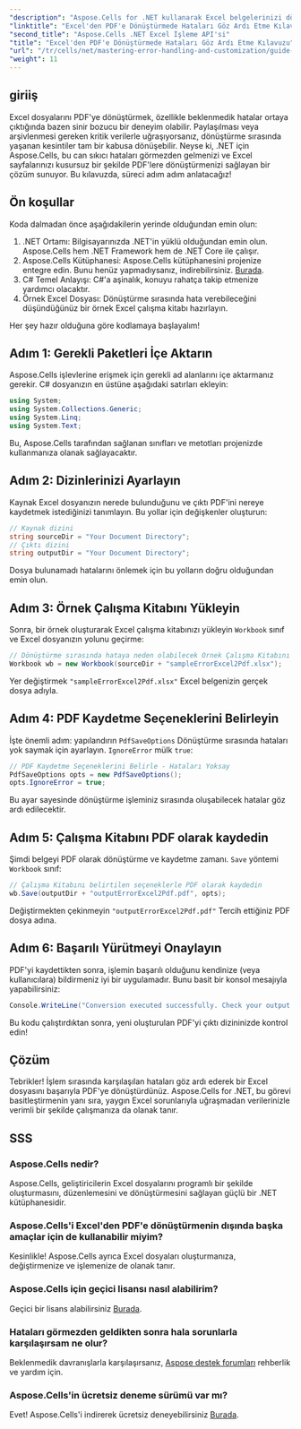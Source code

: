```yaml
---
"description": "Aspose.Cells for .NET kullanarak Excel belgelerinizi dönüştürme işlemi sırasında oluşabilecek hataları atlayarak sorunsuz bir şekilde PDF'ye nasıl dönüştürebileceğinizi keşfedin. Bu adım adım kılavuz, anlaşılır talimatlar ve temel kod parçacıkları sunar."
"linktitle": "Excel'den PDF'e Dönüştürmede Hataları Göz Ardı Etme Kılavuzu"
"second_title": "Aspose.Cells .NET Excel İşleme API'si"
"title": "Excel'den PDF'e Dönüştürmede Hataları Göz Ardı Etme Kılavuzu"
"url": "/tr/cells/net/mastering-error-handling-and-customization/guide-ignore-errors-in-excel/"
"weight": 11
---
```


## giriiş

Excel dosyalarını PDF'ye dönüştürmek, özellikle beklenmedik hatalar ortaya çıktığında bazen sinir bozucu bir deneyim olabilir. Paylaşılması veya arşivlenmesi gereken kritik verilerle uğraşıyorsanız, dönüştürme sırasında yaşanan kesintiler tam bir kabusa dönüşebilir. Neyse ki, .NET için Aspose.Cells, bu can sıkıcı hataları görmezden gelmenizi ve Excel sayfalarınızı kusursuz bir şekilde PDF'lere dönüştürmenizi sağlayan bir çözüm sunuyor. Bu kılavuzda, süreci adım adım anlatacağız!

## Ön koşullar

Koda dalmadan önce aşağıdakilerin yerinde olduğundan emin olun:

1. .NET Ortamı: Bilgisayarınızda .NET'in yüklü olduğundan emin olun. Aspose.Cells hem .NET Framework hem de .NET Core ile çalışır.
2. Aspose.Cells Kütüphanesi: Aspose.Cells kütüphanesini projenize entegre edin. Bunu henüz yapmadıysanız, indirebilirsiniz. [Burada](https://releases.aspose.com/cells/net/).
3. C# Temel Anlayışı: C#'a aşinalık, konuyu rahatça takip etmenize yardımcı olacaktır.
4. Örnek Excel Dosyası: Dönüştürme sırasında hata verebileceğini düşündüğünüz bir örnek Excel çalışma kitabı hazırlayın.

Her şey hazır olduğuna göre kodlamaya başlayalım!

## Adım 1: Gerekli Paketleri İçe Aktarın

Aspose.Cells işlevlerine erişmek için gerekli ad alanlarını içe aktarmanız gerekir. C# dosyanızın en üstüne aşağıdaki satırları ekleyin:

```csharp
using System;
using System.Collections.Generic;
using System.Linq;
using System.Text;
```

Bu, Aspose.Cells tarafından sağlanan sınıfları ve metotları projenizde kullanmanıza olanak sağlayacaktır.

## Adım 2: Dizinlerinizi Ayarlayın

Kaynak Excel dosyanızın nerede bulunduğunu ve çıktı PDF'ini nereye kaydetmek istediğinizi tanımlayın. Bu yollar için değişkenler oluşturun:

```csharp
// Kaynak dizini
string sourceDir = "Your Document Directory";
// Çıktı dizini
string outputDir = "Your Document Directory";
```

Dosya bulunamadı hatalarını önlemek için bu yolların doğru olduğundan emin olun.

## Adım 3: Örnek Çalışma Kitabını Yükleyin

Sonra, bir örnek oluşturarak Excel çalışma kitabınızı yükleyin `Workbook` sınıf ve Excel dosyanızın yolunu geçirme:

```csharp
// Dönüştürme sırasında hataya neden olabilecek Örnek Çalışma Kitabını yükleyin
Workbook wb = new Workbook(sourceDir + "sampleErrorExcel2Pdf.xlsx");
```

Yer değiştirmek `"sampleErrorExcel2Pdf.xlsx"` Excel belgenizin gerçek dosya adıyla.

## Adım 4: PDF Kaydetme Seçeneklerini Belirleyin

İşte önemli adım: yapılandırın `PdfSaveOptions` Dönüştürme sırasında hataları yok saymak için ayarlayın. `IgnoreError` mülk `true`:

```csharp
// PDF Kaydetme Seçeneklerini Belirle - Hataları Yoksay
PdfSaveOptions opts = new PdfSaveOptions();
opts.IgnoreError = true;
```

Bu ayar sayesinde dönüştürme işleminiz sırasında oluşabilecek hatalar göz ardı edilecektir.

## Adım 5: Çalışma Kitabını PDF olarak kaydedin

Şimdi belgeyi PDF olarak dönüştürme ve kaydetme zamanı. `Save` yöntemi `Workbook` sınıf:

```csharp
// Çalışma Kitabını belirtilen seçeneklerle PDF olarak kaydedin
wb.Save(outputDir + "outputErrorExcel2Pdf.pdf", opts);
```

Değiştirmekten çekinmeyin `"outputErrorExcel2Pdf.pdf"` Tercih ettiğiniz PDF dosya adına.

## Adım 6: Başarılı Yürütmeyi Onaylayın

PDF'yi kaydettikten sonra, işlemin başarılı olduğunu kendinize (veya kullanıcılara) bildirmeniz iyi bir uygulamadır. Bunu basit bir konsol mesajıyla yapabilirsiniz:

```csharp
Console.WriteLine("Conversion executed successfully. Check your output directory for the PDF.");
```

Bu kodu çalıştırdıktan sonra, yeni oluşturulan PDF'yi çıktı dizininizde kontrol edin!

## Çözüm

Tebrikler! İşlem sırasında karşılaşılan hataları göz ardı ederek bir Excel dosyasını başarıyla PDF'ye dönüştürdünüz. Aspose.Cells for .NET, bu görevi basitleştirmenin yanı sıra, yaygın Excel sorunlarıyla uğraşmadan verilerinizle verimli bir şekilde çalışmanıza da olanak tanır.

## SSS

### Aspose.Cells nedir?

Aspose.Cells, geliştiricilerin Excel dosyalarını programlı bir şekilde oluşturmasını, düzenlemesini ve dönüştürmesini sağlayan güçlü bir .NET kütüphanesidir.

### Aspose.Cells'i Excel'den PDF'e dönüştürmenin dışında başka amaçlar için de kullanabilir miyim?

Kesinlikle! Aspose.Cells ayrıca Excel dosyaları oluşturmanıza, değiştirmenize ve işlemenize de olanak tanır.

### Aspose.Cells için geçici lisansı nasıl alabilirim?

Geçici bir lisans alabilirsiniz [Burada](https://purchase.aspose.com/temporary-license/).

### Hataları görmezden geldikten sonra hala sorunlarla karşılaşırsam ne olur?

Beklenmedik davranışlarla karşılaşırsanız, [Aspose destek forumları](https://forum.aspose.com/c/cells/9) rehberlik ve yardım için.

### Aspose.Cells'in ücretsiz deneme sürümü var mı?

Evet! Aspose.Cells'i indirerek ücretsiz deneyebilirsiniz [Burada](https://releases.aspose.com/).